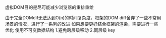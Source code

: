 虚拟DOM目的是尽可能减少浏览器的重排重绘

由于完全DOMdif无法达到O(n)的时间复杂度，框架的DOM diff舍弃了一些不常用场景的情况，进行了一系列的改进
如果想要更好结合框架的渲染，需要进行一些优化
使用不可变数据结构
1.避免跨层级移动
2.同层级 key
